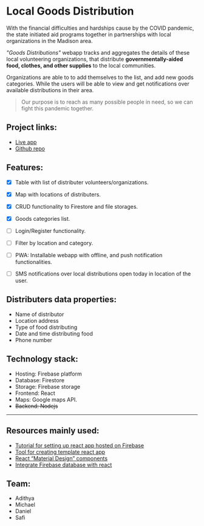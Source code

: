 # Local Goods Distribution 

With the financial difficulties and hardships cause by the COVID pandemic, the state initiated aid programs together in partnerships with local organizations in the Madison area. 


*"Goods Distributions"* webapp tracks and aggregates the details of these local volunteering organizations, that distribute **governmentally-aided food, clothes, and other supplies** to the local communities. 

Organizations are able to to add themselves to the list, and 
add new goods categories. While the users will be able to view and get notifications over available distributions in their area.

> Our purpose is to reach as many possible people in need, so we can fight this pandemic together.


## Project links: 
- [Live app](https://cheesehackathon.web.app)
- [Github repo](https://github.com/MichaelLin12/cheese-hackathon)


## Features: 
- [x] Table with list of distributer volunteers/organizations.
- [x] Map with locations of distributers.
- [x] CRUD functionality to Firestore and file storages. 
- [x] Goods categories list. 
- [ ] Login/Register functionality.
- [ ] Filter by location and category. 
- [ ] PWA: Installable webapp with offline, and push notification functionalities.
- [ ] SMS notifications over local distributions open today in location of the user. 


## Distributers data properties:
- Name of distributor
- Location address
- Type of food distributing
- Date and time distributing food
- Phone number


## Technology stack: 
- Hosting: Firebase platform
- Database: Firestore
- Storage: Firebase storage
- Frontend: React
- Maps: Google maps API.
- ~~Backend: Nodejs~~

--- 

## Resources mainly used: 
- [Tutorial for setting up react app hosted on Firebase](https://javascript.plainenglish.io/hosting-your-react-js-and-node-js-apps-for-free-with-firebase-6dc670564aca)
- [Tool for creating template react app](https://reactjs.org/docs/create-a-new-react-app.html)
- [React “Material Design” components](https://mui.com/)
- [Integrate Firebase database with react](https://www.codementor.io/@yurio/all-you-need-is-react-firebase-4v7g9p4kf)

## Team: 
- Adithya
- Michael
- Daniel
- Safi